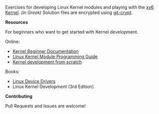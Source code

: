 Exercises for developing Linux Kernel modules and playing with the [xv6 Kernel](https://github.com/vagos/xv6). *(in Greek)*
Solution files are encrypted using [git-crypt](https://github.com/AGWA/git-crypt).

**Resources**

For beginners who want to get started with Kernel development.

Online:

* [Kernel Beginner Documentation](https://www.kernel.org/doc/html/v4.10/process/howto.html)
* [Linux Kernel Module Programming Guide](https://sysprog21.github.io/lkmpg/)
* [Kernel development from scratch](http://nuclear.mutantstargoat.com/articles/kerneldev/) 

Books:

* [Linux Device Drivers](https://www.oreilly.com/openbook/linuxdrive3/book/)
* Linux Kernel Development (3rd Edition)

**Contributing**

Pull Requests and Issues are welcome!
